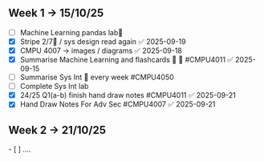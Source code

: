<h2>Week 1  -> 15/10/25 </h2>

- [ ] Machine Learning pandas lab📅 
- [x] Stripe 2/7🔺  / sys design read again ✅ 2025-09-19
- [x] CMPU 4007 -> images / diagrams ✅ 2025-09-18
- [x] Summarise Machine Learning and flashcards 🔽 🔁 #CMPU4011 ✅ 2025-09-15
- [ ] Summarise Sys Int 🔁 every week #CMPU4050
- [ ] Complete Sys Int lab
- [x] 24/25 Q1(a-b) finish hand draw notes #CMPU4011 ✅ 2025-09-21
- [x] Hand Draw Notes For Adv Sec #CMPU4007 ✅ 2025-09-21

<h2>Week 2  -> 21/10/25 </h2>
- [ ] ....